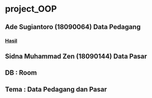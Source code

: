 # project_OOP

## Ade Sugiantoro (18090064) Data Pedagang
### [Hasil](https://github.com/adesug/project_OOP/issues/3#issue-758223179)
## Sidna Muhammad Zen (18090144) Data Pasar
## DB : Room
## Tema : Data Pedagang dan Pasar

